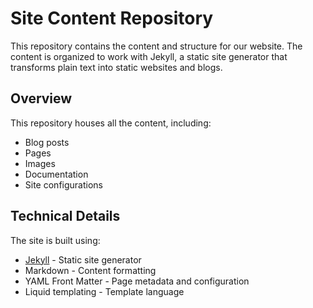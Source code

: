 # Site Content Repository

This repository contains the content and structure for our website. The content is organized to work with Jekyll, a static site generator that transforms plain text into static websites and blogs.

## Overview

This repository houses all the content, including:
- Blog posts
- Pages
- Images
- Documentation
- Site configurations

## Technical Details

The site is built using:
- [Jekyll](https://jekyllrb.com/) - Static site generator
- Markdown - Content formatting
- YAML Front Matter - Page metadata and configuration
- Liquid templating - Template language


